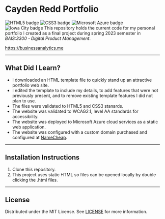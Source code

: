 # Cayden Redd Portfolio

![HTML5 badge](https://img.shields.io/static/v1?message=HTML5&logo=HTML5&labelColor=5c5c5c&color=E34F26&logoColor=white&label=%20&style=for-the-badge) ![CSS3 badge](https://img.shields.io/static/v1?message=CSS3&logo=CSS3&labelColor=5c5c5c&color=1572B6&logoColor=white&label=%20&style=for-the-badge) ![Microsoft Azure badge](https://img.shields.io/static/v1?message=Azure&logo=MicrosoftAzure&labelColor=5c5c5c&color=0078D4&logoColor=white&label=%20&style=for-the-badge) ![Iowa City badge](https://img.shields.io/static/v1?message=IA&logo=google-maps&labelColor=ffcd00&color=000000&logoColor=black&label=Iowa%20City&style=for-the-badge)
This repository holds the current code for my personal portfoilo I created as a final project during spring 2023 semester in _BAIS:3300 - Digital Product Management_.

https://businessanalytics.me

---

## What Did I Learn?

- I downloaded an HTML template file to quickly stand up an attractive portfolio web site.
- I edited the template to include my details, to add features that were not previously present, and to remove existing template features I did not plan to use.
- The files were validated to HTML5 and CSS3 stanards.
- The website was validated to WCAG2.1, level AA standards for accessibility.
- The website was deployed to Microsoft Azure cloud services as a static web application.
- The website was configured with a custom domain purchased and configured at [NameCheap](https://namecheap.com).

---

## Installation Instructions

1. Clone this repository.
2. This project uses static HTML so files can be opened locally by double clicking the .html files.

---

## License

Distributed under the MIT License. See [LICENSE](LICENSE) for more information.

